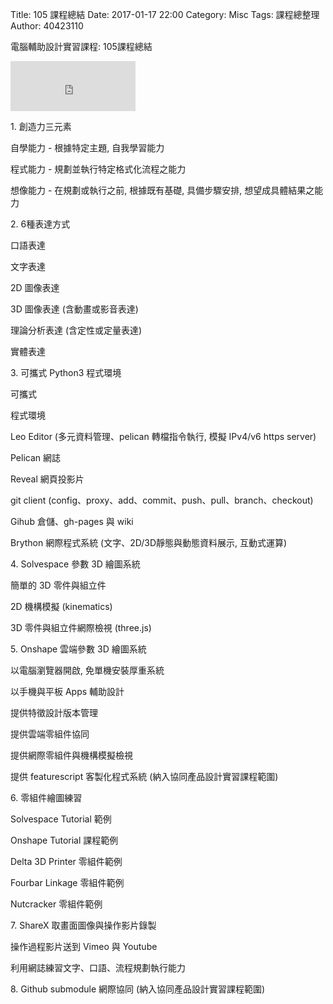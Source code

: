 Title: 105 課程總結
Date: 2017-01-17 22:00
Category: Misc
Tags: 課程總整理
Author: 40423110

電腦輔助設計實習課程: 105課程總結

<iframe src="https://www.facebook.com/plugins/like.php?href=https%3A%2F%2F40423105.github.io%2F2016fallcadp_hw%2F%23%2F&width=200&layout=standard&action=like&show_faces=true&share=true&height=80&appId" width="200" height="80" style="border:none;overflow:hidden" scrolling="no" frameborder="0" allowTransparency="true"></iframe>

<!-- PELICAN_END_SUMMARY -->

<p>1. 創造力三元素<p>

<p>自學能力 - 根據特定主題, 自我學習能力<p>
<p>程式能力 - 規劃並執行特定格式化流程之能力<p>
<p>想像能力 - 在規劃或執行之前, 根據既有基礎, 具備步驟安排, 想望成具體結果之能力<p>

<p>2. 6種表達方式<p>
<p>口語表達<p>
<p>文字表達<p>
<p>2D 圖像表達<p>
<p>3D 圖像表達 (含動畫或影音表達)<p>
<p>理論分析表達 (含定性或定量表達)<p>
<p>實體表達<p>

<p>3. 可攜式 Python3 程式環境<p>
<p>可攜式<p>
<p>程式環境<p>
<p>Leo Editor (多元資料管理、pelican 轉檔指令執行, 模擬 IPv4/v6 https server)<p>
<p>Pelican 網誌<p>
<p>Reveal 網頁投影片<p>
<p>git client (config、proxy、add、commit、push、pull、branch、checkout)<p>
<p>Gihub 倉儲、gh-pages 與 wiki<p>
<p>Brython 網際程式系統 (文字、2D/3D靜態與動態資料展示, 互動式運算)<p>

<p>4. Solvespace 參數 3D 繪圖系統<p>
<p>簡單的 3D 零件與組立件<p>
<p>2D 機構模擬 (kinematics)<p>
<p>3D 零件與組立件網際檢視 (three.js)<p>

<p>5. Onshape 雲端參數 3D 繪圖系統<p>
<p>以電腦瀏覽器開啟, 免單機安裝厚重系統<p>
<p>以手機與平板 Apps 輔助設計<p>
<p>提供特徵設計版本管理<p>
<p>提供雲端零組件協同<p>
<p>提供網際零組件與機構模擬檢視<p>
<p>提供 featurescript 客製化程式系統 (納入協同產品設計實習課程範圍)<p>

<p>6. 零組件繪圖練習<p>
<p>Solvespace Tutorial 範例<p>
<p>Onshape Tutorial 課程範例<p>
<p>Delta 3D Printer 零組件範例<p>
<p>Fourbar Linkage 零組件範例<p>
<p>Nutcracker 零組件範例<p>

<p>7. ShareX 取畫面圖像與操作影片錄製<p>
<p>操作過程影片送到 Vimeo 與 Youtube<p>
<p>利用網誌練習文字、口語、流程規劃執行能力<p>

<p>8. Github submodule 網際協同 (納入協同產品設計實習課程範圍)<p>


